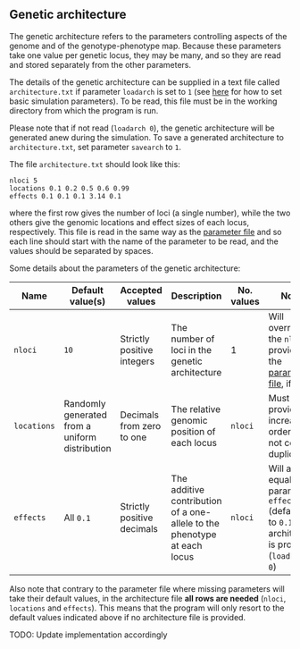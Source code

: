## Genetic architecture

The genetic architecture refers to the parameters controlling aspects of the genome and of the genotype-phenotype map. Because these parameters take one value per genetic locus, they may be many, and so they are read and stored separately from the other parameters.

The details of the genetic architecture can be supplied in a text file called `architecture.txt` if parameter `loadarch` is set to `1` (see [here](PARAMETERS.md) for how to set basic simulation parameters). To be read, this file must be in the working directory from which the program is run.

Please note that if not read (`loadarch 0`), the genetic architecture will be generated anew during the simulation. To save a generated architecture to `architecture.txt`, set parameter `savearch` to `1`.

The file `architecture.txt` should look like this:

```
nloci 5
locations 0.1 0.2 0.5 0.6 0.99
effects 0.1 0.1 0.1 3.14 0.1 
```

where the first row gives the number of loci (a single number), while the two others give the genomic locations and effect sizes of each locus, respectively. This file is read in the same way as the [parameter file](PARAMETERS.md) and so each line should start with the name of the parameter to be read, and the values should be separated by spaces.

Some details about the parameters of the genetic architecture:

| Name | Default value(s) | Accepted values | Description | No. values | Notes |
|--|--|--|--|--|--|
| `nloci` | `10` | Strictly positive integers | The number of loci in the genetic architecture | 1 | Will override the `nloci` provided in the [parameter file](PARAMETERS.md), if any
| `locations` | Randomly generated from a uniform distribution | Decimals from zero to one | The relative genomic position of each locus | `nloci` | Must be provided in increasing order and not contain duplicates 
| `effects` | All `0.1` | Strictly positive decimals | The additive contribution of a one-allele to the phenotype at each locus | `nloci` | Will all be equal to parameter `effect` (defaulting to `0.1`) if no architecture is provided (`loadarch 0`)

Also note that contrary to the parameter file where missing parameters will take their default values, in the architecture file **all rows are needed** (`nloci`, `locations` and `effects`). This means that the program will only resort to the default values indicated above if no architecture file is provided.

TODO: Update implementation accordingly
